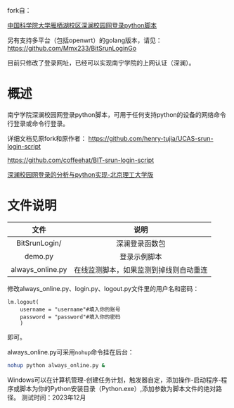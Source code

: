 fork自：

[中国科学院大学雁栖湖校区深澜校园网登录python脚本](https://github.com/coffeehat/BIT-srun-login-script)

另有支持多平台（包括openwrt）的golang版本，请见：https://github.com/Mmx233/BitSrunLoginGo

目前只修改了登录网址，已经可以实现南宁学院的上网认证（深澜）。  

# 概述

南宁学院深澜校园网登录python脚本，可用于任何支持python的设备的网络命令行登录或命令行登录。

详细文档见原fork和原作者：
https://github.com/henry-tujia/UCAS-srun-login-script

https://github.com/coffeehat/BIT-srun-login-script

[深澜校园网登录的分析与python实现-北京理工大学版](https://zhuanlan.zhihu.com/p/122556315)

# 文件说明

|文件|说明|
|:-:|:-:|
|BitSrunLogin/|深澜登录函数包|
|demo.py|登录示例脚本|
|always_online.py|在线监测脚本，如果监测到掉线则自动重连|

修改always_online.py、login.py、logout.py文件里的用户名和密码：

    lm.logout(
        username = "username"#填入你的账号
        password = "password"#填入你的密码
        )
即可。


always_online.py可采用`nohup`命令挂在后台：
``` bash
nohup python always_online.py &
```
Windows可以在计算机管理-创建任务计划，触发器自定，添加操作-启动程序-程序或脚本为你的Python安装目录（Python.exe）,添加参数为脚本文件的绝对路径。
测试时间：2023年12月
